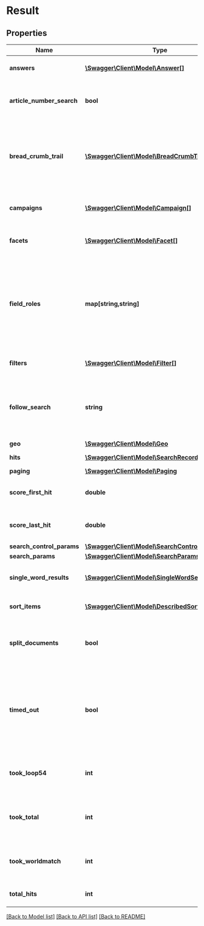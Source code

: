 # Result

## Properties
Name | Type | Description | Notes
------------ | ------------- | ------------- | -------------
**answers** | [**\Swagger\Client\Model\Answer[]**](Answer.md) | The selected answers of this result. | 
**article_number_search** | **bool** | Set to true when an article number search was performed. | 
**bread_crumb_trail** | [**\Swagger\Client\Model\BreadCrumbTrailItem[]**](BreadCrumbTrailItem.md) | Describes the actions that lead to the current result. This may be used to return to an intermediate search result. | 
**campaigns** | [**\Swagger\Client\Model\Campaign[]**](Campaign.md) | Contains the active campaigns for this result. | 
**facets** | [**\Swagger\Client\Model\Facet[]**](Facet.md) | The ASN filters (for after search navigation). | 
**field_roles** | **map[string,string]** | A field to role mapping. For example, a field role may be &#x27;brand&#x27;, meaning that the field contains the manufacturer&#x27;s name. (key &#x3D; field role, value &#x3D; field name) | 
**filters** | [**\Swagger\Client\Model\Filter[]**](Filter.md) | The filter applied for this result. | 
**follow_search** | **string** | Request linking param for follow-up search requests. Can improve request performance. | [optional] 
**geo** | [**\Swagger\Client\Model\Geo**](Geo.md) |  | [optional] 
**hits** | [**\Swagger\Client\Model\SearchRecord[]**](SearchRecord.md) | The relevant products. | 
**paging** | [**\Swagger\Client\Model\Paging**](Paging.md) |  | [optional] 
**score_first_hit** | **double** | The score of the best match in the search result. | 
**score_last_hit** | **double** | The score of the worst match in the search result. | 
**search_control_params** | [**\Swagger\Client\Model\SearchControlParams**](SearchControlParams.md) |  | 
**search_params** | [**\Swagger\Client\Model\SearchParams**](SearchParams.md) |  | [optional] 
**single_word_results** | [**\Swagger\Client\Model\SingleWordSearchResult[]**](SingleWordSearchResult.md) | Contains the result from the single word search. | 
**sort_items** | [**\Swagger\Client\Model\DescribedSortItem[]**](DescribedSortItem.md) | Contains the available sortings. | 
**split_documents** | **bool** | If true, this result was created with variants split into separate documents | 
**timed_out** | **bool** | If true, this search took longer than the timeout currently defined. Therefore, the results may not contain all relevant products. | 
**took_loop54** | **int** | The time required for loop54 personalization (in ms). | 
**took_total** | **int** | The time required to produce the results in the framework (in ms). | 
**took_worldmatch** | **int** | The time required to produce the results in the core (in ms). | 
**total_hits** | **int** | Total number of items in the search result. | 

[[Back to Model list]](../../README.md#documentation-for-models) [[Back to API list]](../../README.md#documentation-for-api-endpoints) [[Back to README]](../../README.md)


